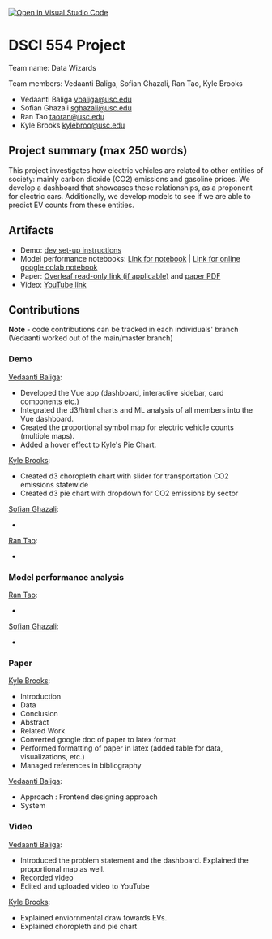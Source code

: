 [![Open in Visual Studio Code](https://classroom.github.com/assets/open-in-vscode-c66648af7eb3fe8bc4f294546bfd86ef473780cde1dea487d3c4ff354943c9ae.svg)](https://classroom.github.com/online_ide?assignment_repo_id=9295136&assignment_repo_type=AssignmentRepo)
# DSCI 554 Project

Team name: Data Wizards

Team members: Vedaanti Baliga, Sofian Ghazali, Ran Tao, Kyle Brooks

- Vedaanti Baliga <vbaliga@usc.edu>
- Sofian Ghazali <sghazali@usc.edu>
- Ran Tao <taoran@usc.edu>
- Kyle Brooks <kylebroo@usc.edu>

## Project summary (max 250 words)
This project investigates how electric vehicles are related to other entities of society: mainly carbon dioxide (CO2) emissions and
gasoline prices. We develop a dashboard that showcases these relationships, as a proponent for electric cars. Additionally, we develop models
to see if we are able to predict EV counts from these entities.

## Artifacts

- Demo: [dev set-up instructions](vue3-app/README.md)
- Model performance notebooks: [Link for notebook](model-performance-notebooks) | [Link for online google colab notebook](https://colab.research.google.com/drive/14kRb6bsNe_zPFzZKyygjSiA0OK2cSpFZ?usp=sharing)
- Paper: [Overleaf read-only link (if applicable)](https://www.overleaf.com/read/bfvbcgpqdsym) and [paper PDF](paper/paper.pdf)
- Video: [YouTube link](https://youtu.be/07OsRnzbzSk)

## Contributions
**Note** - code contributions can be tracked in each individuals' branch (Vedaanti worked out of the main/master branch)

### Demo

[Vedaanti Baliga](mailto:vbaliga@usc.edu):

- Developed the Vue app (dashboard, interactive sidebar, card components etc.)
- Integrated the d3/html charts and ML analysis of all members into the Vue dashboard.
- Created the proportional symbol map for electric vehicle counts (multiple maps).
- Added a hover effect to Kyle's Pie Chart.

[Kyle Brooks](mailto:kylebroo@usc.edu):

- Created d3 choropleth chart with slider for transportation CO2 emissions statewide
- Created d3 pie chart with dropdown for CO2 emissions by sector 

[Sofian Ghazali](mailto:sghazali@usc.edu):

-

[Ran Tao](mailto:taoran@usc.edu):

-

### Model performance analysis

[Ran Tao](mailto:taoran@usc.edu):

-

[Sofian Ghazali](mailto:sghazali@usc.edu):

-


### Paper

[Kyle Brooks](mailto:kylebroo@usc.edu):

- Introduction
- Data
- Conclusion
- Abstract
- Related Work
- Converted google doc of paper to latex format
- Performed formatting of paper in latex (added table for data, visualizations, etc.)
- Managed references in bibliography 


[Vedaanti Baliga](mailto:vbaliga@usc.edu):

- Approach : Frontend designing approach
- System


### Video

[Vedaanti Baliga](mailto:vbaliga@usc.edu):
- Introduced the problem statement and the dashboard. Explained the proportional map as well.
- Recorded video
- Edited and uploaded video to YouTube

[Kyle Brooks](mailto:kylebroo@usc.edu):
- Explained enviornmental draw towards EVs.
- Explained choropleth and pie chart

